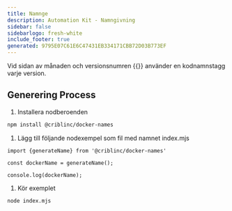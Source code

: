 ```yaml
---
title: Namnge
description: Automation Kit - Namngivning
sidebar: false
sidebarlogo: fresh-white
include_footer: true
generated: 9795E07C61E6C47431EB334171CBB72D03B773EF
---
```


Vid sidan av månaden och versionsnumren {{<product-name>}} använder en kodnamnstagg varje version.

## Generering Process

1. Installera nodberoenden

```bash
npm install @criblinc/docker-names
```

1. Lägg till följande nodexempel som fil med namnet index.mjs

```nodejs
import {generateName} from '@criblinc/docker-names'

const dockerName = generateName();

console.log(dockerName);
```

1. Kör exemplet

```bash
node index.mjs
```
